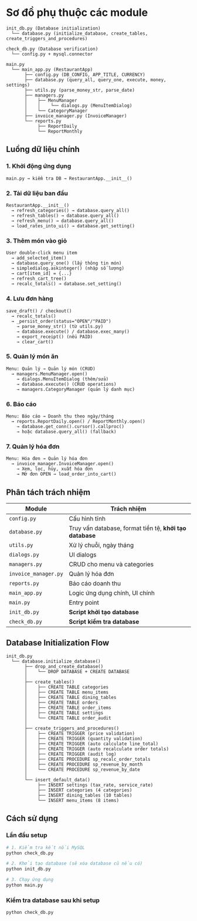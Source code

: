 # Sơ đồ phụ thuộc các module

```
init_db.py (Database initialization)
  └── database.py (initialize_database, create_tables, create_triggers_and_procedures)

check_db.py (Database verification)
  └── config.py + mysql.connector

main.py
  └── main_app.py (RestaurantApp)
       ├── config.py (DB_CONFIG, APP_TITLE, CURRENCY)
       ├── database.py (query_all, query_one, execute, money, settings)
       ├── utils.py (parse_money_str, parse_date)
       ├── managers.py
       │    ├── MenuManager
       │    │    └── dialogs.py (MenuItemDialog)
       │    └── CategoryManager
       ├── invoice_manager.py (InvoiceManager)
       └── reports.py
            ├── ReportDaily
            └── ReportMonthly
```

## Luồng dữ liệu chính

### 1. Khởi động ứng dụng
```
main.py → kiểm tra DB → RestaurantApp.__init__()
```

### 2. Tải dữ liệu ban đầu
```
RestaurantApp.__init__()
  → refresh_categories() → database.query_all()
  → refresh_tables() → database.query_all()
  → refresh_menu() → database.query_all()
  → load_rates_into_ui() → database.get_setting()
```

### 3. Thêm món vào giỏ
```
User double-click menu item
  → add_selected_item()
  → database.query_one() (lấy thông tin món)
  → simpledialog.askinteger() (nhập số lượng)
  → cart[item_id] = {...}
  → refresh_cart_tree()
  → recalc_totals() → database.set_setting()
```

### 4. Lưu đơn hàng
```
save_draft() / checkout()
  → recalc_totals()
  → _persist_order(status="OPEN"/"PAID")
    → parse_money_str() (từ utils.py)
    → database.execute() / database.exec_many()
    → export_receipt() (nếu PAID)
    → clear_cart()
```

### 5. Quản lý món ăn
```
Menu: Quản lý → Quản lý món (CRUD)
  → managers.MenuManager.open()
    → dialogs.MenuItemDialog (thêm/sửa)
    → database.execute() (CRUD operations)
    → managers.CategoryManager (quản lý danh mục)
```

### 6. Báo cáo
```
Menu: Báo cáo → Doanh thu theo ngày/tháng
  → reports.ReportDaily.open() / ReportMonthly.open()
    → database.get_conn().cursor().callproc()
    → hoặc database.query_all() (fallback)
```

### 7. Quản lý hóa đơn
```
Menu: Hóa đơn → Quản lý hóa đơn
  → invoice_manager.InvoiceManager.open()
    → Xem, lọc, hủy, xuất hóa đơn
    → Mở đơn OPEN → load_order_into_cart()
```

## Phân tách trách nhiệm

| Module | Trách nhiệm |
|--------|------------|
| `config.py` | Cấu hình tĩnh |
| `database.py` | Truy vấn database, format tiền tệ, **khởi tạo database** |
| `utils.py` | Xử lý chuỗi, ngày tháng |
| `dialogs.py` | UI dialogs |
| `managers.py` | CRUD cho menu và categories |
| `invoice_manager.py` | Quản lý hóa đơn |
| `reports.py` | Báo cáo doanh thu |
| `main_app.py` | Logic ứng dụng chính, UI chính |
| `main.py` | Entry point |
| `init_db.py` | **Script khởi tạo database** |
| `check_db.py` | **Script kiểm tra database** |

## Database Initialization Flow

```
init_db.py
  └── database.initialize_database()
       ├── drop_and_create_database()
       │    └── DROP DATABASE + CREATE DATABASE
       │
       ├── create_tables()
       │    ├── CREATE TABLE categories
       │    ├── CREATE TABLE menu_items
       │    ├── CREATE TABLE dining_tables
       │    ├── CREATE TABLE orders
       │    ├── CREATE TABLE order_items
       │    ├── CREATE TABLE settings
       │    └── CREATE TABLE order_audit
       │
       ├── create_triggers_and_procedures()
       │    ├── CREATE TRIGGER (price validation)
       │    ├── CREATE TRIGGER (quantity validation)
       │    ├── CREATE TRIGGER (auto calculate line_total)
       │    ├── CREATE TRIGGER (auto recalculate order totals)
       │    ├── CREATE TRIGGER (audit log)
       │    ├── CREATE PROCEDURE sp_recalc_order_totals
       │    ├── CREATE PROCEDURE sp_revenue_by_month
       │    └── CREATE PROCEDURE sp_revenue_by_date
       │
       └── insert_default_data()
            ├── INSERT settings (tax_rate, service_rate)
            ├── INSERT categories (4 categories)
            ├── INSERT dining_tables (10 tables)
            └── INSERT menu_items (8 items)
```

## Cách sử dụng

### Lần đầu setup
```bash
# 1. Kiểm tra kết nối MySQL
python check_db.py

# 2. Khởi tạo database (sẽ xóa database cũ nếu có)
python init_db.py

# 3. Chạy ứng dụng
python main.py
```

### Kiểm tra database sau khi setup
```bash
python check_db.py
```
